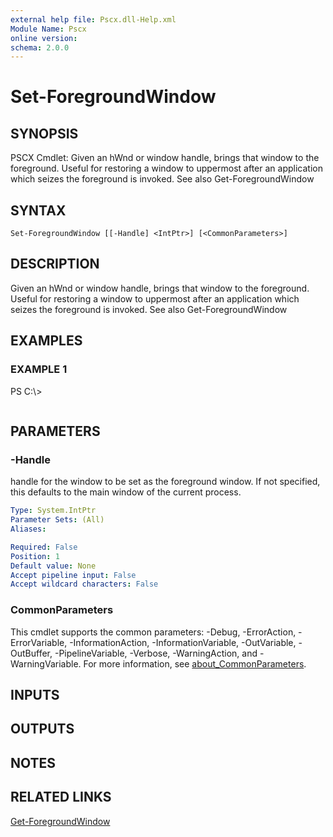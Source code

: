 ```yaml
---
external help file: Pscx.dll-Help.xml
Module Name: Pscx
online version:
schema: 2.0.0
---
```


# Set-ForegroundWindow

## SYNOPSIS
PSCX Cmdlet: Given an hWnd or window handle, brings that window to the foreground.
Useful for restoring a window to uppermost after an application which seizes the foreground is invoked.
See also Get-ForegroundWindow

## SYNTAX

```
Set-ForegroundWindow [[-Handle] <IntPtr>] [<CommonParameters>]
```

## DESCRIPTION
Given an hWnd or window handle, brings that window to the foreground.
Useful for restoring a window to uppermost after an application which seizes the foreground is invoked.
See also Get-ForegroundWindow

## EXAMPLES

### EXAMPLE 1
PS C:\\\>

```

```

## PARAMETERS

### -Handle
handle for the window to be set as the foreground window.
If not specified, this defaults to the main window of the current process.

```yaml
Type: System.IntPtr
Parameter Sets: (All)
Aliases:

Required: False
Position: 1
Default value: None
Accept pipeline input: False
Accept wildcard characters: False
```

### CommonParameters
This cmdlet supports the common parameters: -Debug, -ErrorAction, -ErrorVariable, -InformationAction, -InformationVariable, -OutVariable, -OutBuffer, -PipelineVariable, -Verbose, -WarningAction, and -WarningVariable. For more information, see [about_CommonParameters](http://go.microsoft.com/fwlink/?LinkID=113216).

## INPUTS

## OUTPUTS

## NOTES

## RELATED LINKS

[Get-ForegroundWindow]()

